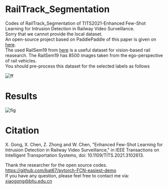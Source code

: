 # RailTrack_Segmentation
Codes of RailTrack_Segmentation of TITS2021-Enhanced Few-Shot Learning for Intrusion Detection in Railway Video Surveillance.<br>
Sorry that we cannot provide the local dataset.<br>
An open-source project based on PaddlePaddle of this paper is given on [here](https://github.com/wc253/Paddle_Few-Shot-Learning-for-Intrusion-Detection-in-Railway-Video-Surveillan).<br>
The used RailSem19 from [here](https://wilddash.cc/) is a useful dataset for vision-based rail reasearch. The RailSem19 has 8500 images
taken from the ego-perspective of rail vehicles.<br>
You should pre-process this dataset for the selected labels as follows<br>

![ff](https://user-images.githubusercontent.com/51082421/171320861-0c614b0d-4306-4cdc-a83f-c968ca5d1f63.jpg)

# Results
![fig](https://user-images.githubusercontent.com/51082421/171319540-848f0e2d-21d1-49aa-84a9-ad76305f719d.jpg)

# Citation
X. Gong, X. Chen, Z. Zhong and W. Chen, "Enhanced Few-Shot Learning for Intrusion Detection in Railway Video Surveillance," in IEEE Transactions on Intelligent Transportation Systems, doi: 10.1109/TITS.2021.3102613.

Thank the researcher for the open source codes. https://github.com/bat67/pytorch-FCN-easiest-demo <br>
If you have any question, please feel free to contact me via: xiaogong@bjtu.edu.cn

